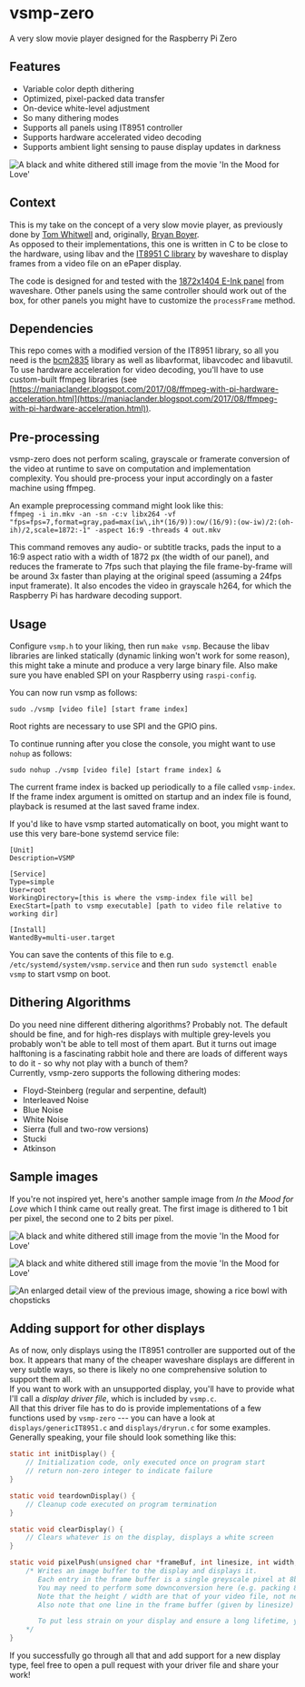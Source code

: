 # vsmp-zero
A very slow movie player designed for the Raspberry Pi Zero

## Features

* Variable color depth dithering
* Optimized, pixel-packed data transfer
* On-device white-level adjustment
* So many dithering modes
* Supports all panels using IT8951 controller
* Supports hardware accelerated video decoding
* Supports ambient light sensing to pause display updates in darkness

![A black and white dithered still image from the movie 'In the Mood for Love'](img/header.png)

## Context

This is my take on the concept of a very slow movie player, as previously done by [Tom Whitwell](https://debugger.medium.com/how-to-build-a-very-slow-movie-player-in-2020-c5745052e4e4)
and, originally, [Bryan Boyer](https://medium.com/s/story/very-slow-movie-player-499f76c48b62).  
As opposed to their implementations, this one is written in C to be close to the hardware, using libav and the [IT8951 C library](https://github.com/waveshare/IT8951) by waveshare to display frames from a video file on an ePaper display.

The code is designed for and tested with the [1872x1404 E-Ink panel](https://www.waveshare.com/product/raspberry-pi/displays/e-paper/7.8inch-e-paper-hat.htm) from waveshare. Other panels using the same controller should work out of the box, for other panels you might have to customize the `processFrame` method.

## Dependencies

This repo comes with a modified version of the IT8951 library, so all you need is the [bcm2835](http://www.airspayce.com/mikem/bcm2835/) library as well as libavformat, libavcodec and libavutil.  
To use hardware acceleration for video decoding, you'll have to use custom-built ffmpeg libraries (see [https://maniaclander.blogspot.com/2017/08/ffmpeg-with-pi-hardware-acceleration.html](https://maniaclander.blogspot.com/2017/08/ffmpeg-with-pi-hardware-acceleration.html)).

## Pre-processing

vsmp-zero does not perform scaling, grayscale or framerate conversion of the video at runtime to save on computation and implementation complexity. You should pre-process your input accordingly on a faster machine using ffmpeg.

An example preprocessing command might look like this:  
`ffmpeg -i in.mkv -an -sn -c:v libx264 -vf "fps=fps=7,format=gray,pad=max(iw\,ih*(16/9)):ow/(16/9):(ow-iw)/2:(oh-ih)/2,scale=1872:-1" -aspect 16:9 -threads 4 out.mkv`  

This command removes any audio- or subtitle tracks, pads the input to a 16:9 aspect ratio with a width of 1872 px (the width of our panel), and reduces the framerate to 7fps such that playing the file frame-by-frame will be around 3x faster than playing at the original speed (assuming a 24fps input framerate). It also encodes the video in grayscale h264, for which the Raspberry Pi has hardware decoding support. 

## Usage

Configure `vsmp.h` to your liking, then run `make vsmp`. Because the libav libraries are linked statically (dynamic linking won't work for some reason), this might take a minute and produce a very large binary file. Also make sure you have enabled SPI on your Raspberry using `raspi-config`.  

You can now run vsmp as follows:

`sudo ./vsmp [video file] [start frame index]`  

Root rights are necessary to use SPI and the GPIO pins.  

To continue running after you close the console, you might want to use `nohup` as follows:

`sudo nohup ./vsmp [video file] [start frame index] &`

The current frame index is backed up periodically to a file called `vsmp-index`. If the frame index argument is omitted on startup and an index file is found, playback is resumed at the last saved frame index.  

If you'd like to have vsmp started automatically on boot, you might want to use this very bare-bone systemd service file:

```
[Unit]
Description=VSMP

[Service]
Type=simple
User=root
WorkingDirectory=[this is where the vsmp-index file will be]
ExecStart=[path to vsmp executable] [path to video file relative to working dir]

[Install]
WantedBy=multi-user.target
```

You can save the contents of this file to e.g. `/etc/systemd/system/vsmp.service` and then run `sudo systemctl enable vsmp` to start vsmp on boot.

## Dithering Algorithms

Do you need nine different dithering algorithms? Probably not. The default should be fine, and for high-res displays with multiple grey-levels you probably won't be able to tell most of them apart. But it turns out image halftoning is a fascinating rabbit hole and there are loads of different ways to do it - so why not play with a bunch of them?  
Currently, vsmp-zero supports the following dithering modes:

- Floyd-Steinberg (regular and serpentine, default)
- Interleaved Noise
- Blue Noise
- White Noise
- Sierra (full and two-row versions)
- Stucki
- Atkinson

## Sample images

If you're not inspired yet, here's another sample image from *In the Mood for Love* which I think came out really great. The first image is dithered to 1 bit per pixel, the second one to 2 bits per pixel.

![A black and white dithered still image from the movie 'In the Mood for Love'](img/dither-1bpp.png)

![A black and white dithered still image from the movie 'In the Mood for Love'](img/dither-2bpp.png)

![An enlarged detail view of the previous image, showing a rice bowl with chopsticks](img/dither-detail.png)

## Adding support for other displays

As of now, only displays using the IT8951 controller are supported out of the box. It appears that many of the cheaper waveshare displays are different in very subtle ways, so there is likely no one comprehensive solution to support them all.  
If you want to work with an unsupported display, you'll have to provide what I'll call a *display driver file*, which is included by `vsmp.c`.  
All that this driver file has to do is provide implementations of a few functions used by `vsmp-zero` --- you can have a look at `displays/genericIT8951.c` and `displays/dryrun.c` for some examples.  
Generally speaking, your file should look something like this:
```c
static int initDisplay() {
	// Initialization code, only executed once on program start
	// return non-zero integer to indicate failure
}

static void teardownDisplay() {
	// Cleanup code executed on program termination
}

static void clearDisplay() {
	// Clears whatever is on the display, displays a white screen
}

static void pixelPush(unsigned char *frameBuf, int linesize, int width, int height) {
	/* Writes an image buffer to the display and displays it.
	   Each entry in the frame buffer is a single greyscale pixel at 8bpp.
	   You may need to perform some downconversion here (e.g. packing 8 pixels into a singly byte at 1bpp) depending on the display.
	   Note that the height / width are that of your video file, not necessarily your display. You may want to perform some scaling or aligning here.
	   Also note that one line in the frame buffer (given by linesize) can be longer than the actual line of pixels.

	   To put less strain on your display and ensure a long lifetime, you should also set your display to sleep / standby at the end of this method and wake it up (if necessary) at the beginning.
	*/
}
```

If you successfully go through all that and add support for a new display type, feel free to open a pull request with your driver file and share your work!